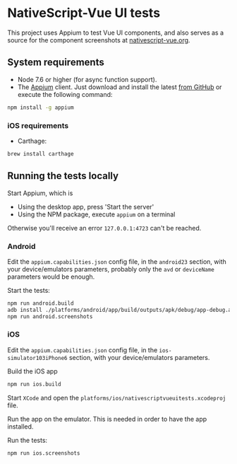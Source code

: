 # NativeScript-Vue UI tests
This project uses Appium to test Vue UI components, and also serves as a source for the
component screenshots at [nativescript-vue.org](https://nativescript-vue.org/).

## System requirements

* Node 7.6 or higher (for async function support).
* The [Appium](http://appium.io/) client. Just download and install the latest [from GitHub](https://github.com/appium/appium-desktop/releases/latest) or execute the following command:

```bash
npm install -g appium
```

### iOS requirements

* Carthage:

```bash
brew install carthage
````

## Running the tests locally

Start Appium, which is

* Using the desktop app, press 'Start the server'
* Using the NPM package, execute `appium` on a terminal

Otherwise you'll receive an error `127.0.0.1:4723` can't be reached.

### Android

Edit the `appium.capabilities.json` config file, in the `android23` section, with your device/emulators parameters, probably only the `avd` or `deviceName` parameters would be enough.

Start the tests:

```bash
npm run android.build
adb install ./platforms/android/app/build/outputs/apk/debug/app-debug.apk
npm run android.screenshots
```

### iOS

Edit the `appium.capabilities.json` config file, in the `ios-simulator103iPhone6` section, with your device/emulators parameters.

Build the iOS app

```bash
npm run ios.build
```

Start `XCode` and open the `platforms/ios/nativescriptvueuitests.xcodeproj` file.

Run the app on the emulator. This is needed in order to have the app installed.

Run the tests:

```bash
npm run ios.screenshots
```
